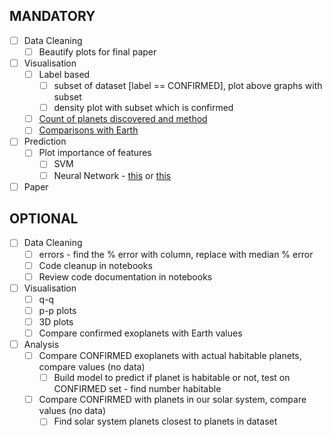 ## MANDATORY

- [ ] Data Cleaning
    - [ ] Beautify plots for final paper

- [ ] Visualisation
    - [ ] Label based
        - [ ] subset of dataset [label == CONFIRMED], plot above graphs with subset
        - [ ] density plot with subset which is confirmed
    - [ ] [Count of planets discovered and method](https://exoplanetarchive.ipac.caltech.edu/docs/counts_detail.html)
    - [ ] [Comparisons with Earth](https://exoplanetarchive.ipac.caltech.edu/docs/counts_detail.html)
 
- [ ] Prediction
    - [ ] Plot importance of features
        - [ ] SVM
        - [ ] Neural Network - [this](https://stackoverflow.com/questions/45361559/feature-importance-chart-in-neural-network-using-keras-in-python) or [this](https://stats.stackexchange.com/questions/261008/deep-learning-how-do-i-know-which-variables-are-important)

- [ ] Paper

## OPTIONAL

- [ ] Data Cleaning
    - [ ] errors - find the % error with column, replace with median % error
    - [ ] Code cleanup in notebooks
    - [ ] Review code documentation in notebooks

- [ ] Visualisation
    - [ ] q-q
    - [ ] p-p plots
    - [ ] 3D plots
    - [ ] Compare confirmed exoplanets with Earth values

- [ ] Analysis
    - [ ] Compare CONFIRMED exoplanets with actual habitable planets, compare values (no data)
        - [ ] Build model to predict if planet is habitable or not, test on CONFIRMED set - find number habitable
    - [ ] Compare CONFIRMED with planets in our solar system, compare values (no data)
        - [ ] Find solar system planets closest to planets in dataset 